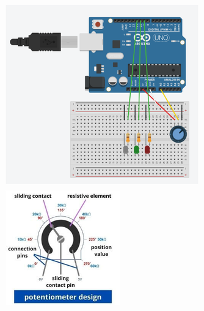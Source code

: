![Tinkercad project](Media/PotentiometerReading_Tinkercad.png)

![Potentiometer design principle](Media/potentiometer-design-and-working-principle.jpg)